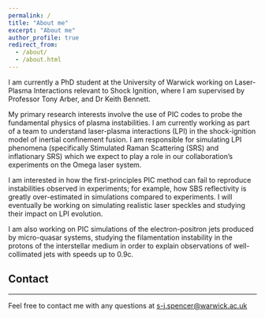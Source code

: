 ```yaml
---
permalink: /
title: "About me"
excerpt: "About me"
author_profile: true
redirect_from: 
  - /about/
  - /about.html
---
```


I am currently a PhD student at the University of Warwick working on Laser-Plasma Interactions relevant to Shock Ignition, where I am supervised by Professor Tony Arber, and Dr Keith Bennett.

My primary research interests involve the use of PIC codes to probe the fundamental physics of plasma instabilities. I am currently working as part of a team to understand laser-plasma interactions (LPI) in the shock-ignition model of inertial confinement fusion. I am responsible for simulating LPI phenomena (specifically Stimulated Raman Scattering (SRS) and inflationary SRS) which we expect to play a role in our collaboration’s experiments on the Omega laser system.

I am interested in how the first-principles PIC method can fail to reproduce instabilities observed in experiments; for example, how SBS reflectivity is greatly over-estimated in simulations compared to experiments. I will eventually be working on simulating realistic laser speckles and studying their impact on LPI evolution. 

I am also working on PIC simulations of the electron-positron jets produced by micro-quasar systems, studying the filamentation instability in the protons of the interstellar medium in order to explain observations of well-collimated jets with speeds up to 0.9c.

## Contact
----------

Feel free to contact me with any questions at [s-j.spencer@warwick.ac.uk](mailto:s-j.spencer@warwick.ac/uk)
